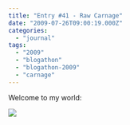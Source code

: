 ```yaml
---
title: "Entry #41 - Raw Carnage"
date: "2009-07-26T09:00:19.000Z"
categories: 
  - "journal"
tags: 
  - "2009"
  - "blogathon"
  - "blogathon-2009"
  - "carnage"
---
```


Welcome to my world:

![](http://farm3.static.flickr.com/2661/3757592312_6412d73a2d.jpg?v=0)
